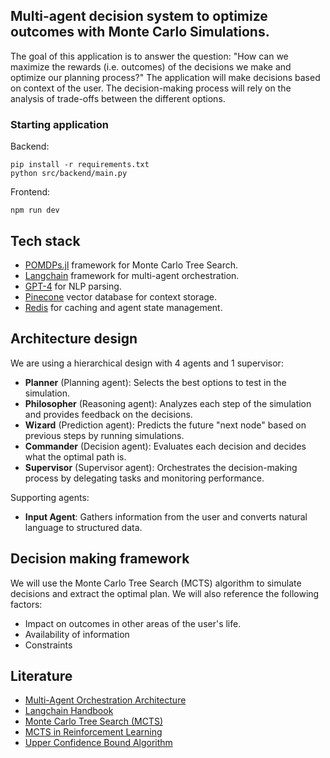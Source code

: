 ## Multi-agent decision system to optimize outcomes with Monte Carlo Simulations.
The goal of this application is to answer the question: "How can we maximize the rewards (i.e. outcomes) of the decisions we make and optimize our planning process?"
The application will make decisions based on context of the user.
The decision-making process will rely on the analysis of trade-offs between the different options.

### Starting application
Backend:
```
pip install -r requirements.txt
python src/backend/main.py
```
Frontend:
```
npm run dev
```
## Tech stack
- [POMDPs.jl](https://juliapomdp.github.io/MCTS.jl/latest/) framework for Monte Carlo Tree Search.
- [Langchain](https://langchain.com/) framework for multi-agent orchestration.
- [GPT-4](https://platform.openai.com/docs/models/gpt-4) for NLP parsing.
- [Pinecone](https://www.pinecone.io/) vector database for context storage.
- [Redis](https://redis.io/) for caching and agent state management.

## Architecture design
We are using a hierarchical design with 4 agents and 1 supervisor:
- **Planner** (Planning agent): Selects the best options to test in the simulation.
- **Philosopher** (Reasoning agent): Analyzes each step of the simulation and provides feedback on the decisions.
- **Wizard** (Prediction agent): Predicts the future "next node" based on previous steps by running simulations.
- **Commander** (Decision agent): Evaluates each decision and decides what the optimal path is.
- **Supervisor** (Supervisor agent): Orchestrates the decision-making process by delegating tasks and monitoring performance.

Supporting agents:
- **Input Agent**: Gathers information from the user and converts natural language to structured data.

## Decision making framework
We will use the Monte Carlo Tree Search (MCTS) algorithm to simulate decisions and extract the optimal plan. We will also reference the following factors:
- Impact on outcomes in other areas of the user's life.
- Availability of information
- Constraints

## Literature
- [Multi-Agent Orchestration Architecture](https://dev.to/yukooshima/building-a-multi-agent-framework-from-scratch-with-llamaindex-5ecn)
- [Langchain Handbook](https://langchain-ai.github.io/langgraph/concepts/multi_agent/#handoffs)
- [Monte Carlo Tree Search (MCTS)](https://medium.com/@_michelangelo_/monte-carlo-tree-search-mcts-algorithm-for-dummies-74b2bae53bfa)
- [MCTS in Reinforcement Learning](https://www.jair.org/index.php/jair/article/download/11099/26289/20632)
- [Upper Confidence Bound Algorithm](https://kfoofw.github.io/bandit-theory-ucb-analysis/)